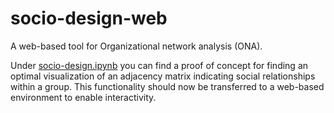 # socio-design-web

A web-based tool for Organizational network analysis (ONA).

Under [socio-design.ipynb](/proof-of-concept/socio-design.ipynb) you can find a proof of concept for finding an optimal visualization of an adjacency matrix indicating social relationships within a group. This functionality should now be transferred to a web-based environment to enable interactivity.
